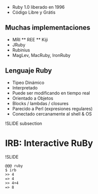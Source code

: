 <!SLIDE bullets incremental transition=fade>

* Ruby 1.0 liberado en 1996
* Código Libre y Grátis

<!SLIDE bullets incremental transition=fade>
## Muchas implementaciones
* MRI
** REE
** Kiji
* JRuby
* Rubinius
* MagLev, MacRuby, IronRuby

<!SLIDE bullets incremental transition=fade>

## Lenguaje Ruby
* Tipeo Dinámico
* Interpretado
* Puede ser modificando en tiempo real
* Orientado a Objetos
* Blocks / lambdas / closures
* Parecido a Perl (expresiones regulares)
* Conectado cercanamente al shell & OS

!SLIDE subsection
# IRB: Interactive RuBy

!SLIDE

    @@@ ruby
    $ irb
    >> 4
    => 4
    >> 4+4
    => 8
